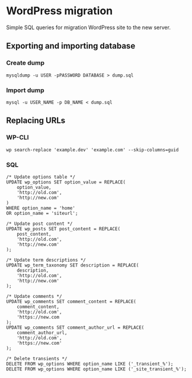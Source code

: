 # WordPress migration
Simple SQL queries for migration WordPress site to the new server.
## Exporting and importing database
### Create dump
```
mysqldump -u USER -pPASSWORD DATABASE > dump.sql
```
### Import dump
```
mysql -u USER_NAME -p DB_NAME < dump.sql
```
## Replacing URLs
### WP-CLI
```
wp search-replace 'example.dev' 'example.com' --skip-columns=guid
```
### SQL
```
/* Update options table */
UPDATE wp_options SET option_value = REPLACE(
    option_value,
    'http://old.com',
    'http://new.com'
)
WHERE option_name = 'home'
OR option_name = 'siteurl';

/* Update post content */
UPDATE wp_posts SET post_content = REPLACE(
    post_content,
    'http://old.com',
    'http://new.com'
);

/* Update term descriptions */
UPDATE wp_term_taxonomy SET description = REPLACE(
    description,
    'http://old.com',
    'http://new.com'
);

/* Update comments */
UPDATE wp_comments SET comment_content = REPLACE(
    comment_content,
    'http://old.com',
    'https://new.com
);
UPDATE wp_comments SET comment_author_url = REPLACE(
    comment_author_url,
    'http://old.com',
    'https://new.com'
);

/* Delete transients */
DELETE FROM wp_options WHERE option_name LIKE ('_transient_%');
DELETE FROM wp_options WHERE option_name LIKE ('_site_transient_%');
```